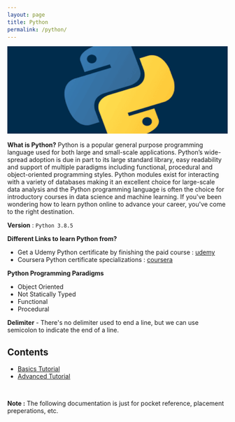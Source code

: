 ```yaml
---
layout: page
title: Python
permalink: /python/
---
```

<img src="/images/python.png" width="720" height="200">

__What is Python?__ Python is a popular general purpose programming language used for both large and small-scale applications. Python’s wide-spread adoption is due in part to its large standard library, easy readability and support of multiple paradigms including functional, procedural and object-oriented programming styles. Python modules exist for interacting with a variety of databases making it an excellent choice for large-scale data analysis and the Python programming language is often the choice for introductory courses in data science and machine learning. If you've been wondering how to learn python online to advance your career, you've come to the right destination.

__Version__ : `Python 3.8.5`

__Different Links to learn Python from?__
* Get a Udemy Python certificate by finishing the paid course : [udemy](https://www.udemy.com/course/python-the-complete-python-developer-course/)
* Coursera Python certificate specializations : [coursera](https://www.coursera.org/search?query=python&index=prod_all_products_term_optimization&entityTypeDescription=Specializations&allLanguages=English&productDifficultyLevel=Beginner)

__Python Programming Paradigms__
* Object Oriented
* Not Statically Typed
* Functional
* Procedural

__Delimiter__ - There's no delimiter used to end a line, but we can use semicolon to indicate the end of a line.

## Contents
* [Basics Tutorial](/python/basics)
* [Advanced Tutorial](/python/advanced)

<br>

<b>Note :</b> The following documentation is just for pocket reference, placement preperations, etc.
